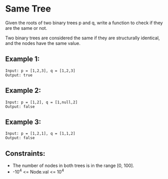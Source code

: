 # Same Tree

Given the roots of two binary trees p and q, write a function to check if they are the same or not.

Two binary trees are considered the same if they are structurally identical, and the nodes have the same value.

## Example 1:

```
Input: p = [1,2,3], q = [1,2,3]
Output: true
```

## Example 2:

```
Input: p = [1,2], q = [1,null,2]
Output: false
```

## Example 3:

```
Input: p = [1,2,1], q = [1,1,2]
Output: false
```

## Constraints:

- The number of nodes in both trees is in the range [0, 100].
- -10<sup>4</sup> <= Node.val <= 10<sup>4</sup>
